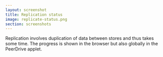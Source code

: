 ```yaml
---
layout: screenshot
title: Replication status
image: replicate-status.png
section: screenshots
---
```


Replication involves duplication of data between stores and thus takes some
time. The progress is shown in the browser but also globally in the PeerDrive
applet.

